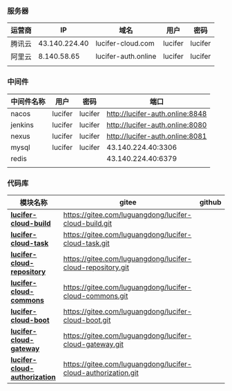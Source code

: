 ### 服务器

| 运营商 | IP            | 域名                | 用户    | 密码    |
| ------ | ------------- | ------------------- | ------- | ------- |
| 腾讯云 | 43.140.224.40 | lucifer-cloud.com   | lucifer | lucifer |
| 阿里云 | 8.140.58.65   | lucifer-auth.online | lucifer | lucifer |
|        |               |                     |         |         |

### 中间件

| 中间件名称 | 用户    | 密码    | 端口                            |
| ---------- | ------- | ------- | ------------------------------- |
| nacos      | lucifer | lucifer | http://lucifer-auth.online:8848 |
| jenkins    | lucifer | lucifer | http://lucifer-auth.online:8080 |
| nexus      | lucifer | lucifer | http://lucifer-auth.online:8081 |
| mysql      | lucifer | lucifer | 43.140.224.40:3306              |
| redis      |         |         | 43.140.224.40:6379              |
|            |         |         |                                 |

### 代码库

| 模块名称                                                     | gitee                                                        | github |
| ------------------------------------------------------------ | ------------------------------------------------------------ | ------ |
| **[lucifer-cloud-build](https://gitee.com/luguangdong/lucifer-cloud-build)** | https://gitee.com/luguangdong/lucifer-cloud-build.git        |        |
| **[lucifer-cloud-task](https://gitee.com/luguangdong/lucifer-cloud-task)** | https://gitee.com/luguangdong/lucifer-cloud-task.git         |        |
| **[lucifer-cloud-repository](https://gitee.com/luguangdong/lucifer-cloud-repository)** | https://gitee.com/luguangdong/lucifer-cloud-repository.git   |        |
| **[lucifer-cloud-commons](https://gitee.com/luguangdong/lucifer-cloud-commons)** | https://gitee.com/luguangdong/lucifer-cloud-commons.git      |        |
| **[lucifer-cloud-boot](https://gitee.com/luguangdong/lucifer-cloud-boot)** | https://gitee.com/luguangdong/lucifer-cloud-boot.git         |        |
| **[lucifer-cloud-gateway](https://gitee.com/luguangdong/lucifer-cloud-gateway)** | https://gitee.com/luguangdong/lucifer-cloud-gateway.git      |        |
| **[lucifer-cloud-authorization](https://gitee.com/luguangdong/lucifer-cloud-authorization)** | https://gitee.com/luguangdong/lucifer-cloud-authorization.git |        |

